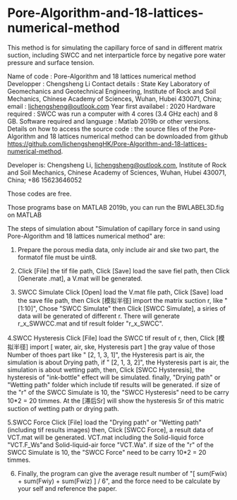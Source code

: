# Pore-Algorithm-and-18-lattices-numerical-method

This method is for simulating the capillary force of sand in different matrix suction, including SWCC and net interparticle force by negative pore water pressure and surface tension.

Name of code : Pore-Algorithm and 18 lattices numerical method
Developper : Chengsheng Li
Contact details : State Key Laboratory of Geomechanics and Geotechnical Engineering, Institute of Rock and Soil Mechanics, Chinese Academy of Sciences, Wuhan, Hubei 430071, China; 
email : lichengsheng@outlook.com
Year first availabel : 2020
Hardware required : SWCC was run a computer with 4 cores (3.4 GHz each) and 8 GB.
Software required and language : Matlab 2019b or other versions.
Details on how to access the source code : the source files of the Pore-Algorithm and 18 lattices numerical method can be downloaded from github https://github.com/lichengshengHK/Pore-Algorithm-and-18-lattices-numerical-method.

Developer is: Chengsheng Li, lichengsheng@outlook.com,
Institute of Rock and Soil Mechanics, Chinese Academy of Sciences, Wuhan, 
Hubei 430071, China;
+86 15623646052 

Those codes are free.

Those programs base on MATLAB 2019b, you can run the BWLABEL3D.fig on 
MATLAB

The steps of simulation about "Simulation of capillary force in sand using Pore-Algorithm and 18 lattices numerical method"
are:

1. Prepare the porous media data, only include air and ske two part, the formatof file must be uint8.

2. Click [File] the tif file path, Click [Save] load the save fiel path,
then Click [Generate .mat], a V.mat will be generated.

3. SWCC Simulate
Click [Open] load the V.mat file path, 
Click [Save] load the save file path,
then Click [模拟半径] import the matrix suction r, like " [1:10]",
Chose "SWCC Simulate"
then Click [SWCC Simulate], a siries of data will be generated of different r.
There will generate r_x_SWWCC.mat and tif result folder "r_x_SWCC".

4.SWCC Hysteresis
Click [File] load the SWCC tif result of r, 
then, Click [模拟半径] import [ water, air, ske, Hysteresis part ] the gray value of those Number of thoes part
like " [2, 1, 3, 1]", the Hysteresis part is air, the simulation is about Drying path,
if " [2, 1, 3, 2]", the Hysteresis part is air, the simulation is about wetting path,
then, Click [SWCC Hysteresis], the hysteresis of "ink-bottle" effect will be simulated.
finally, "Drying path" or "Wetting path" folder which include tif results will be generated.
if size of the "r" of the SWCC Simulate is 10, the "SWCC Hysteresis" need to be carry 10*2 = 20 timmes.
At the [滞后Sr] will show the hysteresis Sr of this matric suction of wetting path or drying path.

5.SWCC Force
Click [File] load the "Drying path" or "Wetting path" (including tif results images)
then, Click [SWCC Force], a result data of VCT.mat will be generated.
VCT.mat including the Solid-liquid force "VCT.F_Ws"and Solid-liquid-air force "VCT.Wa".
if size of the "r" of the SWCC Simulate is 10, the "SWCC Force" need to be carry 10*2 = 20 timmes.
  
6. Finally, the program can give the average result number of "[ sum(Fwix) + sum(Fwiy) + sum(Fwiz) ] / 6", and the force need to be calculate by your self and reference the paper.

